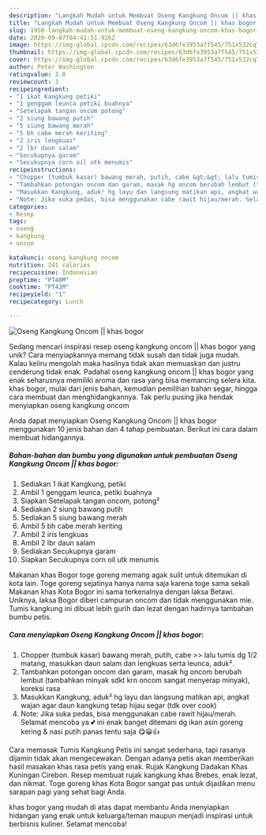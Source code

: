 ```yaml
---
description: "Langkah Mudah untuk Membuat Oseng Kangkung Oncom || khas bogor Anti Gagal"
title: "Langkah Mudah untuk Membuat Oseng Kangkung Oncom || khas bogor Anti Gagal"
slug: 1950-langkah-mudah-untuk-membuat-oseng-kangkung-oncom-khas-bogor-anti-gagal
date: 2020-09-07T04:41:51.926Z
image: https://img-global.cpcdn.com/recipes/63d6fe3953a7f545/751x532cq70/oseng-kangkung-oncom-khas-bogor-foto-resep-utama.jpg
thumbnail: https://img-global.cpcdn.com/recipes/63d6fe3953a7f545/751x532cq70/oseng-kangkung-oncom-khas-bogor-foto-resep-utama.jpg
cover: https://img-global.cpcdn.com/recipes/63d6fe3953a7f545/751x532cq70/oseng-kangkung-oncom-khas-bogor-foto-resep-utama.jpg
author: Peter Washington
ratingvalue: 3.8
reviewcount: 3
recipeingredient:
- "1 ikat Kangkung petiki"
- "1 genggam leunca petiki buahnya"
- "Setelapak tangan oncom potong"
- "2 siung bawang putih"
- "5 siung bawang merah"
- "5 bh cabe merah keriting"
- "2 iris lengkuas"
- "2 lbr daun salam"
- "Secukupnya garam"
- "Secukupnya corn oil utk menumis"
recipeinstructions:
- "Chopper (tumbuk kasar) bawang merah, putih, cabe &gt;&gt; lalu tumis dg 1/2 matang, masukkan daun salam dan lengkuas serta leunca, aduk²."
- "Tambahkan potongan oncom dan garam, masak hg oncom berubah lembut (tambahkan minyak sdkt krn oncom sangat menyerap minyak), koreksi rasa"
- "Masukkan Kangkung, aduk² hg layu dan langsung matikan api, angkat wajan agar daun kangkung tetap hijau segar (tdk over cook)"
- "Note: Jika suka pedas, bisa menggunakan cabe rawit hijau/merah. Selamat mencoba ya 💕 ini enak banget ditemani dg ikan asin goreng kering &amp; nasi putih panas tentu saja 😋😀👍"
categories:
- Resep
tags:
- oseng
- kangkung
- oncom

katakunci: oseng kangkung oncom 
nutrition: 241 calories
recipecuisine: Indonesian
preptime: "PT40M"
cooktime: "PT43M"
recipeyield: "1"
recipecategory: Lunch

---
```



![Oseng Kangkung Oncom || khas bogor](https://img-global.cpcdn.com/recipes/63d6fe3953a7f545/751x532cq70/oseng-kangkung-oncom-khas-bogor-foto-resep-utama.jpg)

Sedang mencari inspirasi resep oseng kangkung oncom || khas bogor yang unik? Cara menyiapkannya memang tidak susah dan tidak juga mudah. Kalau keliru mengolah maka hasilnya tidak akan memuaskan dan justru cenderung tidak enak. Padahal oseng kangkung oncom || khas bogor yang enak seharusnya memiliki aroma dan rasa yang bisa memancing selera kita.
 khas bogor, mulai dari jenis bahan, kemudian pemilihan bahan segar, hingga cara membuat dan menghidangkannya. Tak perlu pusing jika hendak menyiapkan oseng kangkung oncom 

 Anda dapat menyiapkan Oseng Kangkung Oncom || khas bogor menggunakan 10 jenis bahan dan 4 tahap pembuatan. Berikut ini cara dalam membuat hidangannya.

<!--inarticleads1-->

##### Bahan-bahan dan bumbu yang digunakan untuk pembuatan Oseng Kangkung Oncom || khas bogor:

1. Sediakan 1 ikat Kangkung, petiki
1. Ambil 1 genggam leunca, petiki buahnya
1. Siapkan Setelapak tangan oncom, potong²
1. Sediakan 2 siung bawang putih
1. Sediakan 5 siung bawang merah
1. Ambil 5 bh cabe merah keriting
1. Ambil 2 iris lengkuas
1. Ambil 2 lbr daun salam
1. Sediakan Secukupnya garam
1. Siapkan Secukupnya corn oil utk menumis


Makanan khas Bogor toge goreng memang agak sulit untuk ditemukan di kota lain. Toge goreng sejatinya hanya nama saja karena toge sama sekali Makanan khas Kota Bogor ini sama terkenalnya dengan laksa Betawi. Uniknya, laksa Bogor diberi campuran oncom dan tidak menggunakan mie. Tumis kangkung ini dibuat lebih gurih dan lezat dengan hadirnya tambahan bumbu petis. 

<!--inarticleads2-->

##### Cara menyiapkan Oseng Kangkung Oncom || khas bogor:

1. Chopper (tumbuk kasar) bawang merah, putih, cabe &gt;&gt; lalu tumis dg 1/2 matang, masukkan daun salam dan lengkuas serta leunca, aduk².
1. Tambahkan potongan oncom dan garam, masak hg oncom berubah lembut (tambahkan minyak sdkt krn oncom sangat menyerap minyak), koreksi rasa
1. Masukkan Kangkung, aduk² hg layu dan langsung matikan api, angkat wajan agar daun kangkung tetap hijau segar (tdk over cook)
1. Note: Jika suka pedas, bisa menggunakan cabe rawit hijau/merah. Selamat mencoba ya 💕 ini enak banget ditemani dg ikan asin goreng kering &amp; nasi putih panas tentu saja 😋😀👍


Cara memasak Tumis Kangkung Petis ini sangat sederhana, tapi rasanya dijamin tidak akan mengecewakan. Dengan adanya petis akan memberikan hasil masakan khas rasa petis yang enak. Rujak Kangkung Dadakan Khas Kuningan Cirebon. Resep membuat rujak kangkung khas Brebes, enak lezat, dan nikmat. Toge goreng khas Kota Bogor sangat pas untuk dijadikan menu sarapan pagi yang sehat bagi Anda. 

 khas bogor yang mudah di atas dapat membantu Anda menyiapkan hidangan yang enak untuk keluarga/teman maupun menjadi inspirasi untuk berbisnis kuliner. Selamat mencoba!

